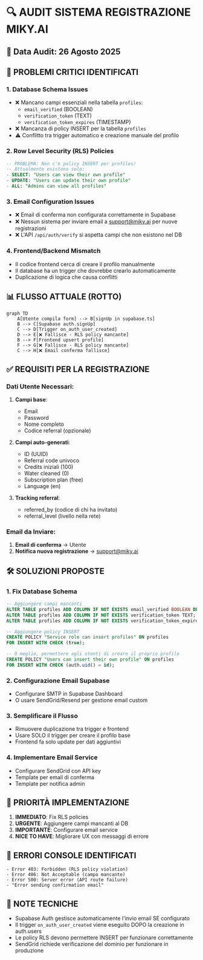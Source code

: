 # 🔍 AUDIT SISTEMA REGISTRAZIONE MIKY.AI

## 📅 Data Audit: 26 Agosto 2025

## 🔴 PROBLEMI CRITICI IDENTIFICATI

### 1. **Database Schema Issues**
- ❌ Mancano campi essenziali nella tabella `profiles`:
  - `email_verified` (BOOLEAN)
  - `verification_token` (TEXT)
  - `verification_token_expires` (TIMESTAMP)
- ❌ Mancanza di policy INSERT per la tabella `profiles`
- ⚠️ Conflitto tra trigger automatico e creazione manuale del profilo

### 2. **Row Level Security (RLS) Policies**
```sql
-- PROBLEMA: Non c'è policy INSERT per profiles!
-- Attualmente esistono solo:
- SELECT: "Users can view their own profile"
- UPDATE: "Users can update their own profile"
- ALL: "Admins can view all profiles"
```

### 3. **Email Configuration Issues**
- ❌ Email di conferma non configurata correttamente in Supabase
- ❌ Nessun sistema per inviare email a support@miky.ai per nuove registrazioni
- ❌ L'API `/api/auth/verify` si aspetta campi che non esistono nel DB

### 4. **Frontend/Backend Mismatch**
- Il codice frontend cerca di creare il profilo manualmente
- Il database ha un trigger che dovrebbe crearlo automaticamente
- Duplicazione di logica che causa conflitti

## 📊 FLUSSO ATTUALE (ROTTO)

```mermaid
graph TD
    A[Utente compila form] --> B[signUp in supabase.ts]
    B --> C[Supabase auth.signUp]
    C --> D[Trigger on_auth_user_created]
    D --> E[❌ Fallisce - RLS policy mancante]
    B --> F[Frontend upsert profile]
    F --> G[❌ Fallisce - RLS policy mancante]
    C --> H[❌ Email conferma fallisce]
```

## ✅ REQUISITI PER LA REGISTRAZIONE

### Dati Utente Necessari:
1. **Campi base**:
   - Email
   - Password
   - Nome completo
   - Codice referral (opzionale)

2. **Campi auto-generati**:
   - ID (UUID)
   - Referral code univoco
   - Credits iniziali (100)
   - Water cleaned (0)
   - Subscription plan (free)
   - Language (en)

3. **Tracking referral**:
   - referred_by (codice di chi ha invitato)
   - referral_level (livello nella rete)

### Email da Inviare:
1. **Email di conferma** → Utente
2. **Notifica nuova registrazione** → support@miky.ai

## 🛠️ SOLUZIONI PROPOSTE

### 1. **Fix Database Schema**
```sql
-- Aggiungere campi mancanti
ALTER TABLE profiles ADD COLUMN IF NOT EXISTS email_verified BOOLEAN DEFAULT false;
ALTER TABLE profiles ADD COLUMN IF NOT EXISTS verification_token TEXT;
ALTER TABLE profiles ADD COLUMN IF NOT EXISTS verification_token_expires TIMESTAMP WITH TIME ZONE;

-- Aggiungere policy INSERT
CREATE POLICY "Service role can insert profiles" ON profiles
FOR INSERT WITH CHECK (true);

-- O meglio, permettere agli utenti di creare il proprio profilo
CREATE POLICY "Users can insert their own profile" ON profiles
FOR INSERT WITH CHECK (auth.uid() = id);
```

### 2. **Configurazione Email Supabase**
- Configurare SMTP in Supabase Dashboard
- O usare SendGrid/Resend per gestione email custom

### 3. **Semplificare il Flusso**
- Rimuovere duplicazione tra trigger e frontend
- Usare SOLO il trigger per creare il profilo base
- Frontend fa solo update per dati aggiuntivi

### 4. **Implementare Email Service**
- Configurare SendGrid con API key
- Template per email di conferma
- Template per notifica admin

## 📝 PRIORITÀ IMPLEMENTAZIONE

1. **IMMEDIATO**: Fix RLS policies
2. **URGENTE**: Aggiungere campi mancanti al DB
3. **IMPORTANTE**: Configurare email service
4. **NICE TO HAVE**: Migliorare UX con messaggi di errore

## 🚨 ERRORI CONSOLE IDENTIFICATI

```
- Error 403: Forbidden (RLS policy violation)
- Error 406: Not Acceptable (campo mancante)
- Error 500: Server error (API route failure)
- "Error sending confirmation email"
```

## 📌 NOTE TECNICHE

- Supabase Auth gestisce automaticamente l'invio email SE configurato
- Il trigger `on_auth_user_created` viene eseguito DOPO la creazione in auth.users
- Le policy RLS devono permettere INSERT per funzionare correttamente
- SendGrid richiede verificazione del dominio per funzionare in produzione
